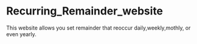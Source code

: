 # Recurring_Remainder_website
This website allows you set remainder that reoccur daily,weekly,mothly, or even yearly.
